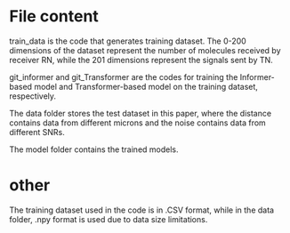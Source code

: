 # File content
  train_data is the code that generates training dataset. The 0-200 dimensions of the dataset represent the number of molecules received by receiver RN, 
  while the 201 dimensions represent the signals sent by TN.
  
  git_informer and git_Transformer are the codes for training the Informer-based model and Transformer-based model on the training dataset, respectively.
  
  The data folder stores the test dataset in this paper, where the distance contains data from different microns and the noise contains data from different SNRs.
  
  The model folder contains the trained models.
# other
  The training dataset used in the code is in .CSV format, while in the data folder, .npy format is used due to data size limitations.
